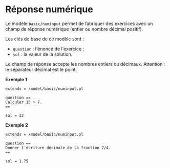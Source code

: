 # Réponse numérique

Le modèle `basic/numinput` permet de fabriquer des exercices avec un champ de réponse numérique (entier ou nombre décimal positif).

Les clés de base de ce modèle sont :

  * `question` : l'énoncé de l'exercice ;
  * `sol` : la valeur de la solution.

Le champ de réponse accepte les nombres entiers ou décimaux. Attention : le séparateur décimal est le point.

**Exemple 1**

```
extends = /model/basic/numinput.pl

question ==
Calculer 15 + 7.
==

sol = 22
```

**Exemple 2**

```
extends = /model/basic/numinput.pl

question ==
Donner l'écriture décimale de la fraction 7/4.
==

sol = 1.75
```
